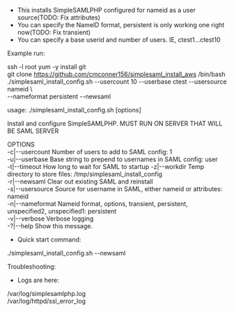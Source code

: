 - This installs SimpleSAMLPHP configured for nameid as a user source(TODO: Fix attributes)  
- You can specify the NameID format, persistent is only working one right now(TODO: Fix transient)  
- You can specify a base userid and number of users.  IE, ctest1...ctest10  
   
Example run:  
  
ssh -l root <samlhost>
yum -y install git  
git clone https://github.com/cmconner156/simplesaml_install_aws
/bin/bash ./simplesaml_install_config.sh --usercount 10 --userbase ctest --usersource nameid \  
                                         --nameformat persistent --newsaml  
  
  
usage: ./simplesaml_install_config.sh [options]  
  
Install and configure SimpleSAMLPHP.  MUST RUN ON SERVER THAT WILL BE SAML SERVER  
  
OPTIONS  
   -c|--usercount          Number of users to add to SAML config: 1  
   -u|--userbase           Base string to prepend to usernames in SAML config: user  
   -t|--timeout            How long to wait for SAML to startup
   -z|--workdir            Temp directory to store files: /tmp/simplesaml_install_config  
   -r|--newsaml            Clear out existing SAML and reinstall  
   -s|--usersource         Source for username in SAML, either nameid or attributes: nameid  
   -n|--nameformat         Nameid format, options, transient, persistent, unspecified2, unspecified1: persistent  
   -v|--verbose            Verbose logging  
   -?|--help               Show this message.  

- Quick start command:

./simplesaml_install_config.sh --newsaml

Troubleshooting:  

- Logs are here:  

/var/log/simplesamlphp.log  
/var/log/httpd/ssl_error_log  

